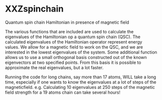 # XXZspinchain
Quantum spin chain Hamiltonian in presence of magnetic field

The various functions that are included are used to calculate the eigenvalues of the Hamiltonian op a quantum spin chain (QSC). 
The calculated eigenvalues of the Hamiltonian operator represent energy values.
We allow for a magnetic field to work on the QSC, and we are interested in the lowest eigenvalues of the system. Some additional
function allows us to use a small orthogonal basis constructed out of the known eigenvectors at two specified points. From this
basis it is possible to approximate the real eigenvalues, but a lot faster.

Running the code for long chains, say more than 17 atoms, WILL take a long time, especially if one wants to know the eigenvalues
at a lot of steps of the magneticfield. 
e.g. Calculating 10 eigenvalues at 250 steps of the magnetic field strength for a 19 atoms chain can take several hours!
